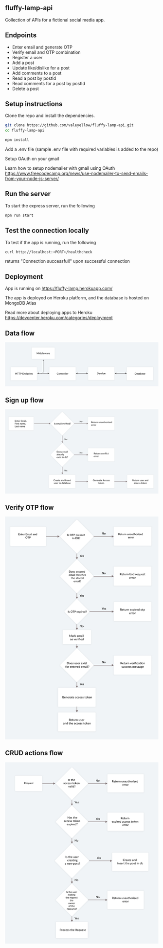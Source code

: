 ## fluffy-lamp-api

Collection of APIs for a fictional social media app.

## Endpoints

- Enter email and generate OTP
- Verify email and OTP combination
- Register a user
- Add a post
- Update like/dislike for a post
- Add comments to a post
- Read a post by postId
- Read comments for a post by postId
- Delete a post

## Setup instructions

Clone the repo and install the dependencies.

```bash
git clone https://github.com/valeyellow/fluffy-lamp-api.git
cd fluffy-lamp-api
```

```bash
npm install
```

Add a .env file (sample .env file with required variables is added to the repo)

Setup OAuth on your gmail

Learn how to setup nodemailer with gmail using OAuth https://www.freecodecamp.org/news/use-nodemailer-to-send-emails-from-your-node-js-server/

## Run the server

To start the express server, run the following

```bash
npm run start
```

## Test the connection locally

To test if the app is running, run the following

```bash
curl http://localhost:<PORT>/healthcheck
```

returns "Connection successful!" upon successful connection

## Deployment

App is running on https://fluffy-lamp.herokuapp.com/

The app is deployed on Heroku platform, and the database is hosted on MongoDB Atlas

Read more about deploying apps to Heroku https://devcenter.heroku.com/categories/deployment

## Data flow

![](./diagrams/data-flow-updated.png)

## Sign up flow

![](./diagrams/sign-up-flow.png)

## Verify OTP flow

![](./diagrams/verify-otp-flow.png)

## CRUD actions flow

![](./diagrams/crud-actions-flow.png)

